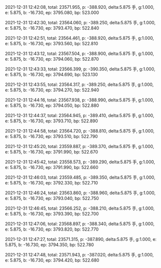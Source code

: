 2021-12-31 12:42:08, total: 23571.955, p: -388.920, delta:5.875 手, g:1.000, e: 5.875, b: -16.730, ep: 3795.080, bp: 523.000

2021-12-31 12:42:30, total: 23564.060, p: -389.250, delta:5.875 手, g:1.000, e: 5.875, b: -16.730, ep: 3793.470, bp: 522.840

2021-12-31 12:42:51, total: 23564.461, p: -388.920, delta:5.875 手, g:1.000, e: 5.875, b: -16.730, ep: 3793.560, bp: 522.810

2021-12-31 12:43:12, total: 23567.504, p: -388.900, delta:5.875 手, g:1.000, e: 5.875, b: -16.730, ep: 3794.060, bp: 522.870

2021-12-31 12:43:33, total: 23566.399, p: -390.350, delta:5.875 手, g:1.000, e: 5.875, b: -16.730, ep: 3794.690, bp: 523.130

2021-12-31 12:43:55, total: 23564.317, p: -389.250, delta:5.875 手, g:1.000, e: 5.875, b: -16.730, ep: 3794.270, bp: 522.940

2021-12-31 12:44:16, total: 23567.938, p: -388.990, delta:5.875 手, g:1.000, e: 5.875, b: -16.730, ep: 3794.050, bp: 522.880

2021-12-31 12:44:37, total: 23564.945, p: -389.410, delta:5.875 手, g:1.000, e: 5.875, b: -16.730, ep: 3793.710, bp: 522.890

2021-12-31 12:44:58, total: 23564.720, p: -388.810, delta:5.875 手, g:1.000, e: 5.875, b: -16.730, ep: 3793.510, bp: 522.790

2021-12-31 12:45:20, total: 23559.887, p: -389.370, delta:5.875 手, g:1.000, e: 5.875, b: -16.730, ep: 3791.990, bp: 522.670

2021-12-31 12:45:42, total: 23558.573, p: -389.290, delta:5.875 手, g:1.000, e: 5.875, b: -16.730, ep: 3791.990, bp: 522.660

2021-12-31 12:46:03, total: 23559.485, p: -389.350, delta:5.875 手, g:1.000, e: 5.875, b: -16.730, ep: 3792.330, bp: 522.710

2021-12-31 12:46:24, total: 23563.860, p: -388.960, delta:5.875 手, g:1.000, e: 5.875, b: -16.730, ep: 3793.040, bp: 522.750

2021-12-31 12:46:45, total: 23566.252, p: -388.210, delta:5.875 手, g:1.000, e: 5.875, b: -16.730, ep: 3793.390, bp: 522.700

2021-12-31 12:47:06, total: 23568.897, p: -388.340, delta:5.875 手, g:1.000, e: 5.875, b: -16.730, ep: 3793.820, bp: 522.770

2021-12-31 12:47:27, total: 23571.315, p: -387.890, delta:5.875 手, g:1.000, e: 5.875, b: -16.730, ep: 3794.350, bp: 522.780

2021-12-31 12:47:48, total: 23571.943, p: -387.020, delta:5.875 手, g:1.000, e: 5.875, b: -16.730, ep: 3794.420, bp: 522.680